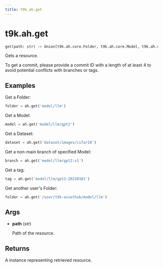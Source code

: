 ```yaml
---
title: t9k.ah.get
---
```


# t9k.ah.get

```python
get(path: str) ‑> Union[t9k.ah.core.Folder, t9k.ah.core.Model, t9k.ah.core.Dataset, t9k.ah.core.Branch, t9k.ah.core.Tag, t9k.ah.core.Commit]
```

Gets a resource.

To get a commit, please provide a commit ID with a length of at least 4 to avoid potential conflicts with branches or tags.

## Examples

Get a Folder:
```python
folder = ah.get('model/llm')
```

Get a Model:
```python
model = ah.get('model/llm/gpt2')
```

Get a Dataset:
```python
dataset = ah.get('dataset/images/cifar10')
```

Get a non-main branch of specified Model:
```python
branch = ah.get('model/llm/gpt2:v1')
```

Get a tag:
```python
tag = ah.get('model/llm/gpt2:20220101')
```

Get another user's Folder:
```python
folder = ah.get('/user/t9k-assethub/model/llm')
```

## Args

* **path** (*str*)

    Path of the resource.

## Returns

A instance representing retrieved resource.
